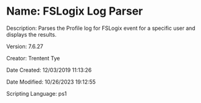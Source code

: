 ﻿# Name: FSLogix Log Parser

Description: Parses the Profile log for FSLogix event for a specific user and displays the results.

Version: 7.6.27

Creator: Trentent Tye

Date Created: 12/03/2019 11:13:26

Date Modified: 10/26/2023 19:12:55

Scripting Language: ps1

